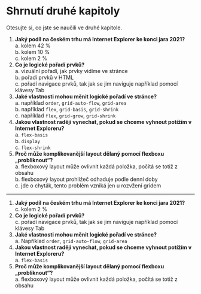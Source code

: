 # Shrnutí druhé kapitoly

Otesujte si, co jste se naučili ve druhé kapitole.

1. **Jaký podíl na českém trhu má Internet Explorer ke konci jara 2021?**  
a. kolem 42 %  
b. kolem 10 %  
c. kolem 2 %
1. **Co je logické pořadí prvků?**  
a. vizuální pořadí, jak prvky vidíme ve stránce  
b. pořadí prvků v HTML  
c. pořadí navigace prvků, tak jak se jim naviguje například pomocí klávesy Tab  
1. **Jaké vlastnosti mohou měnit logické pořadí ve stránce?**  
a. například `order`, `grid-auto-flow`, `grid-area`  
b. například `flex`, `grid-basis`, `grid-shrink`  
c. například `flex`, `grid-grow`, `grid-shrink`
1. **Jakou vlastnost raději vynechat, pokud se chceme vyhnout potížím v Internet Exploreru?**  
a. `flex-basis`  
b. `display`  
c. `flex-shrink`
1. **Proč může komplikovanější layout dělaný pomocí flexboxu „probliknout“?**  
a. flexboxový layout může ovlivnit každá položka, počítá se totiž z obsahu  
b. flexboxový layout prohlížeč odhaduje podle denní doby  
c. jde o chyták, tento problém vzniká jen u rozvžení gridem

---

1. **Jaký podíl na českém trhu má Internet Explorer ke konci jara 2021?**  
c. kolem 2 %
1. **Co je logické pořadí prvků?**  
c. pořadí navigace prvků, tak jak se jim naviguje například pomocí klávesy Tab  
1. **Jaké vlastnosti mohou měnit logické pořadí ve stránce?**  
a. Například `order`, `grid-auto-flow`, `grid-area`  
1. **Jakou vlastnost raději vynechat, pokud se chceme vyhnout potížím v Internet Exploreru?**  
a. `flex-basis`  
1. **Proč může komplikovanější layout dělaný pomocí flexboxu „probliknout“?**  
a. flexboxový layout může ovlivnit každá položka, počítá se totiž z obsahu  
